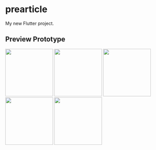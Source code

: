 # prearticle

My new Flutter project.

## Preview Prototype

<img src="Design/XD/custom – 1.png" width="150">
<img src="Design/XD/custom – 2.png" width="150">
<img src="Design/XD/custom – 3.png" width="150">
<img src="Design/XD/custom – 5.png" width="150">
<img src="Design/XD/custom – 6.png" width="150">